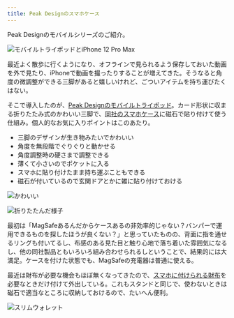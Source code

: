 ```yaml
---
title: Peak Designのスマホケース
---
```

Peak Designのモバイルシリーズのご紹介。

![](https://lh4.googleusercontent.com/VCNz0zM3ZDM569TGJH7QqGzsHc2mr7hU-quIljzQMqx3PVin27_GHkwVKoc-ywDG1KTIzkmrgVnEn0YMU2uREZyfTVZITjAMOFWPzV7UgW19W3s7xcD8YsTjAoAX6WdKEJ7SGzKSXdoKDQ2dWj7JjA "モバイルトライポッドとiPhone 12 Pro Max")

最近よく散歩に行くようになり、オフラインで見られるよう保存しておいた動画を外で見たり、iPhoneで動画を撮ったりすることが増えてきた。そうなると角度の微調整ができる三脚があると嬉しいけれど、ごついアイテムを持ち運びたくはない。

そこで導入したのが、[Peak Designのモバイルトライポッド](https://www.amazon.co.jp/dp/B09FRZPLL3)。カード形状に収まる折りたたみ式のかわいい三脚で、[同社のスマホケース](https://www.amazon.co.jp/dp/B09FP3HP7Z?)に磁石で貼り付けて使う仕組み。個人的なお気に入りポイントはこのあたり。

*   三脚のデザインが生き物みたいでかわいい
*   角度を無段階でぐりぐりと動かせる
*   角度調整時の硬さまで調整できる
*   薄くて小さいのでポケットに入る
*   スマホに貼り付けたまま持ち運ぶこともできる
*   磁石が付いているので玄関ドアとかに雑に貼り付けておける

![](https://lh6.googleusercontent.com/6-8I0BYetRFVO4dn1ej1t7PdF9Ut7CHPkICkDD7wFFLz9meNaysaFZX1DP4Uep4Vf6jtHrM5bZrn0uULzQ4PQKDScpHMbxaEjefMDZBmj8sSSdY0iSYecRiD_6T9CM5VmXfr4TRFI29Vhj2lLEX_Tg "かわいい")

![](https://lh3.googleusercontent.com/GBG-jx5j_wMlJGGlPBLynCD3hHYq0zHuZiSjChWoz_M4NED1_5pS43rKrBW3qj03gfBHiccwJSfRn-t5GB3ROBaJH3arH6IH5nX0kwgN8Z8xRyFMSbVD4ecmqQCugdnqUO7LphOyJlqq6NCTPZw9iA "折りたたんだ様子")

最初は「MagSafeあるんだからケースあるの非効率的じゃない？バンパーで運用できるものを探したほうが良くない？」と思っていたものの、背面に指を通せるリングも付いてるし、布感のある見た目と触り心地で落ち着いた雰囲気になるし、他の同社製品ともいろいろ組み合わせられるしということで、結果的には大満足。ケースを付けた状態でも、MagSafeの充電器は普通に使える。

最近は財布が必要な機会もほぼ無くなってきたので、[スマホに付けられる財布](https://www.amazon.co.jp/dp/B09FSGW671)を必要なときだけ付けて外出している。これもスタンドと同じで、使わないときは磁石で適当なところに収納しておけるので、たいへん便利。

![](https://lh6.googleusercontent.com/cbLfwWZ7y7Se9e2KkHyfXV0MxUF_E5ROzHrZsymvWRk1A4oKvIFSikg6A3IUGalXM6BYT4OT89fsfdMeYHUoxLpn9p5WOsIhbZa5QivQQcZ60qfNKec2pP6JmE5dphAWiABDEu0i3L_cewm7A-WUPg "スリムウォレット")
